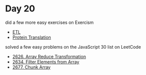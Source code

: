 # Day 20

did a few more easy exercises on Exercism

- [ETL](https://exercism.org/tracks/typescript/exercises/etl)
- [Protein Translation](https://exercism.org/tracks/typescript/exercises/protein-translation)

solved a few easy problems on the JavaScript 30 list on LeetCode

- [2626. Array Reduce Transformation](https://leetcode.com/problems/array-reduce-transformation/description/?envType=study-plan-v2&envId=30-days-of-javascript)
- [2634. Filter Elements from Array](https://leetcode.com/problems/filter-elements-from-array/description/?envType=study-plan-v2&envId=30-days-of-javascript)
- [2677. Chunk Array](https://leetcode.com/problems/chunk-array/description/?envType=study-plan-v2&envId=30-days-of-javascript)
